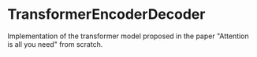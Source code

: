 # TransformerEncoderDecoder
Implementation of the transformer model proposed in the paper "Attention is all you need" from scratch.
